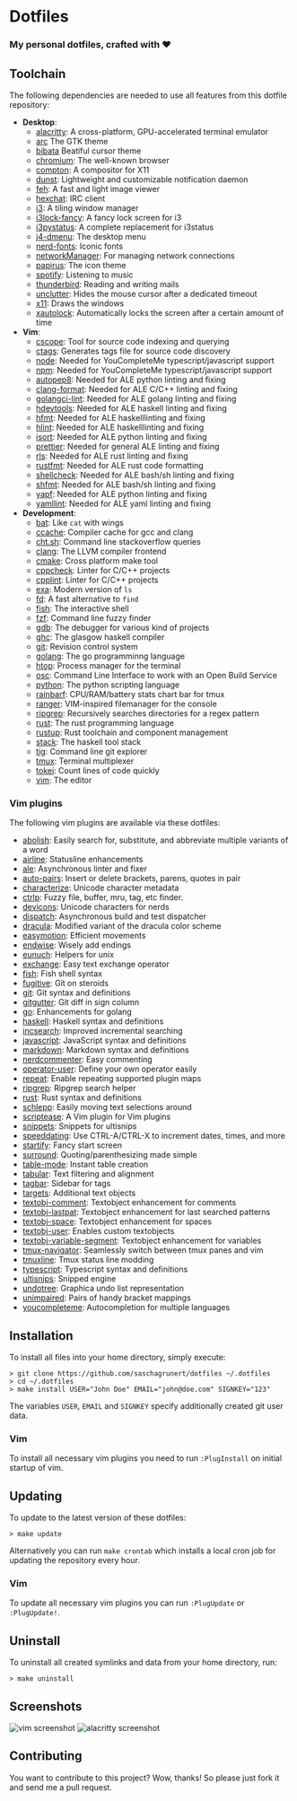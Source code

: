 # Dotfiles

### My personal dotfiles, crafted with ❤️

## Toolchain

The following dependencies are needed to use all features from this dotfile
repository:

- **Desktop**:
  - [alacritty](https://github.com/jwilm/alacritty):
    A cross-platform, GPU-accelerated terminal emulator
  - [arc](https://github.com/NicoHood/arc-theme)
    The GTK theme
  - [bibata](https://github.com/KaizIqbal/Bibata_Cursor)
    Beatiful cursor theme
  - [chromium](https://github.com/chromium/chromium):
    The well-known browser
  - [compton](https://github.com/chjj/compton):
    A compositor for X11
  - [dunst](https://github.com/dunst-project/dunst):
    Lightweight and customizable notification daemon
  - [feh](https://github.com/derf/feh):
    A fast and light image viewer
  - [hexchat](https://github.com/hexchat/hexchat):
    IRC client
  - [i3](https://github.com/i3/i3):
    A tiling window manager
  - [i3lock-fancy](https://github.com/meskarune/i3lock-fancy):
    A fancy lock screen for i3
  - [i3pystatus](https://github.com/enkore/i3pystatus):
    A complete replacement for i3status
  - [j4-dmenu](https://github.com/enkore/j4-dmenu-desktop):
    The desktop menu
  - [nerd-fonts](https://github.com/ryanoasis/nerd-fonts):
    Iconic fonts
  - [networkManager](https://github.com/NetworkManager/NetworkManager):
    For managing network connections
  - [papirus](https://github.com/PapirusDevelopmentTeam/papirus-icon-theme):
    The icon theme
  - [spotify](https://spotify.com):
    Listening to music
  - [thunderbird](https://www.thunderbird.net):
    Reading and writing mails
  - [unclutter](https://github.com/Airblader/unclutter-xfixes):
    Hides the mouse cursor after a dedicated timeout
  - [x11](https://www.x.org):
    Draws the windows
  - [xautolock](https://github.com/l0b0/xautolock):
    Automatically locks the screen after a certain amount of time
- **Vim**:
  - [cscope](http://cscope.sourceforge.net):
    Tool for source code indexing and querying
  - [ctags](http://ctags.sourceforge.net):
    Generates tags file for source code discovery
  - [node](https://github.com/nodejs/node):
    Needed for YouCompleteMe typescript/javascript support
  - [npm](https://github.com/npm/cli):
    Needed for YouCompleteMe typescript/javascript support
  - [autopep8](https://github.com/hhatto/autopep8):
    Needed for ALE python linting and fixing
  - [clang-format](https://github.com/llvm-mirror/clang/tree/master/tools/clang-format):
    Needed for ALE C/C++ linting and fixing
  - [golangci-lint](https://github.com/golangci/golangci-lint):
    Needed for ALE golang linting and fixing
  - [hdevtools](https://github.com/hdevtools/hdevtools):
    Needed for ALE haskell linting and fixing
  - [hfmt](https://github.com/danstiner/hfmt):
    Needed for ALE haskelllinting and fixing
  - [hlint](https://github.com/ndmitchell/hlint):
    Needed for ALE haskelllinting and fixing
  - [isort](https://github.com/timothycrosley/isort):
    Needed for ALE python linting and fixing
  - [prettier](https://github.com/prettier/prettier):
    Needed for general ALE linting and fixing
  - [rls](https://github.com/rust-lang/rls):
    Needed for ALE rust linting and fixing
  - [rustfmt](https://github.com/rust-lang/rustfmt):
    Needed for ALE rust code formatting
  - [shellcheck](https://github.com/koalaman/shellcheck):
    Needed for ALE bash/sh linting and fixing
  - [shfmt](https://github.com/mvdan/sh):
    Needed for ALE bash/sh linting and fixing
  - [yapf](https://github.com/google/yapf):
    Needed for ALE python linting and fixing
  - [yamllint](https://github.com/adrienverge/yamllint):
    Needed for ALE yaml linting and fixing
- **Development**:
  - [bat](https://github.com/sharkdp/bat):
    Like `cat` with wings
  - [ccache](https://github.com/ccache/ccache):
    Compiler cache for gcc and clang
  - [cht.sh](https://github.com/chubin/cheat.sh):
    Command line stackoverflow queries
  - [clang](https://github.com/llvm-mirror/clang):
    The LLVM compiler frontend
  - [cmake](https://github.com/Kitware/CMake):
    Cross platform make tool
  - [cppcheck](https://github.com/danmar/cppcheck):
    Linter for C/C++ projects
  - [cpplint](https://github.com/cpplint/cpplint):
    Linter for C/C++ projects
  - [exa](https://github.com/ogham/exa):
    Modern version of `ls`
  - [fd](https://github.com/sharkdp/fd):
    A fast alternative to `find`
  - [fish](https://github.com/fish-shell/fish-shell):
    The interactive shell
  - [fzf](https://github.com/junegunn/fzf):
    Command line fuzzy finder
  - [gdb](https://www.gnu.org/s/gdb):
    The debugger for various kind of projects
  - [ghc](https://github.com/ghc/ghc):
    The glasgow haskell compiler
  - [git](https://github.com/git/git):
    Revision control system
  - [golang](https://github.com/golang):
    The go programminng language
  - [htop](https://github.com/hishamhm/htop):
    Process manager for the terminal
  - [osc](https://github.com/openSUSE/osc):
    Command Line Interface to work with an Open Build Service
  - [python](https://github.com/python):
    The python scripting language
  - [rainbarf](https://github.com/creaktive/rainbarf):
    CPU/RAM/battery stats chart bar for tmux
  - [ranger](https://github.com/ranger/ranger):
    VIM-inspired filemanager for the console
  - [ripgrep](https://github.com/BurntSushi/ripgrep):
    Recursively searches directories for a regex pattern
  - [rust](https://github.com/rust-lang/rust):
    The rust programming language
  - [rustup](https://github.com/rust-lang/rustup.rs):
    Rust toolchain and component management
  - [stack](https://github.com/commercialhaskell/stack):
    The haskell tool stack
  - [tig](https://www.openssh.com):
    Command line git explorer
  - [tmux](https://github.com/tmux/tmux):
    Terminal multiplexer
  - [tokei](https://github.com/Aaronepower/tokei):
    Count lines of code quickly
  - [vim](https://github.com/vim):
    The editor

### Vim plugins

The following vim plugins are available via these dotfiles:

- [abolish](https://github.com/tpope/vim-abolish):
  Easily search for, substitute, and abbreviate multiple variants of a word
- [airline](https://github.com/vim-airline/vim-airline):
  Statusline enhancements
- [ale](https://github.com/w0rp/ale):
  Asynchronous linter and fixer
- [auto-pairs](https://github.com/jiangmiao/auto-pairs):
  Insert or delete brackets, parens, quotes in pair
- [characterize](https://github.com/tpope/vim-characterize):
  Unicode character metadata
- [ctrlp](https://github.com/ctrlpvim/ctrlp.vim):
  Fuzzy file, buffer, mru, tag, etc finder.
- [devicons](https://github.com/ryanoasis/vim-devicons):
  Unicode characters for nerds
- [dispatch](https://github.com/tpope/vim-dispatch):
  Asynchronous build and test dispatcher
- [dracula](https://github.com/saschagrunert/dracula):
  Modified variant of the dracula color scheme
- [easymotion](https://github.com/easymotion/vim-easymotion):
  Efficient movements
- [endwise](https://github.com/tpope/vim-endwise):
  Wisely add endings
- [eunuch](https://github.com/tpope/vim-eunuch):
  Helpers for unix
- [exchange](https://github.com/tommcdo/vim-exchange):
  Easy text exchange operator
- [fish](https://github.com/dag/vim-fish):
  Fish shell syntax
- [fugitive](https://github.com/tpope/vim-fugitive):
  Git on steroids
- [git](https://github.com/tpope/vim-git):
  Git syntax and definitions
- [gitgutter](https://github.com/airblade/vim-gitgutter):
  Git diff in sign column
- [go](https://github.com/fatih/vim-go):
  Enhancements for golang
- [haskell](https://github.com/neovimhaskell/haskell-vim):
  Haskell syntax and definitions
- [incsearch](https://github.com/haya14busa/incsearch.vim):
  Improved incremental searching
- [javascript](https://github.com/pangloss/vim-javascript):
  JavaScript syntax and definitions
- [markdown](https://github.com/tpope/vim-markdown):
  Markdown syntax and definitions
- [nerdcommenter](https://github.com/scrooloose/nerdcommenter):
  Easy commenting
- [operator-user](https://github.com/kana/vim-operator-user):
  Define your own operator easily
- [repeat](https://github.com/tpope/vim-repeat):
  Enable repeating supported plugin maps
- [ripgrep](https://github.com/jremmen/vim-ripgrep):
  Ripgrep search helper
- [rust](https://github.com/rust-lang/rust.vim):
  Rust syntax and definitions
- [schlepp](https://github.com/zirrostig/vim-schlepp):
  Easily moving text selections around
- [scriptease](https://github.com/tpope/vim-scriptease):
  A Vim plugin for Vim plugins
- [snippets](https://github.com/honza/vim-snippets):
  Snippets for ultisnips
- [speeddating](https://github.com/tpope/vim-speeddating):
  Use CTRL-A/CTRL-X to increment dates, times, and more
- [startify](https://github.com/mhinz/vim-startify):
  Fancy start screen
- [surround](https://github.com/tpope/vim-surround):
  Quoting/parenthesizing made simple
- [table-mode](https://github.com/dhruvasagar/vim-table-mode):
  Instant table creation
- [tabular](https://github.com/godlygeek/tabular):
  Text filtering and alignment
- [tagbar](https://github.com/majutsushi/tagbar):
  Sidebar for tags
- [targets](https://github.com/wellle/targets.vim):
  Additional text objects
- [textobj-comment](https://github.com/glts/vim-textobj-comment):
  Textobject enhancement for comments
- [textobj-lastpat](https://github.com/kana/vim-textobj-lastpat):
  Textobject enhancement for last searched patterns
- [textobj-space](https://github.com/saihoooooooo/vim-textobj-space):
  Textobject enhancement for spaces
- [textobj-user](https://github.com/kana/vim-textobj-user):
  Enables custom textobjects
- [textobj-variable-segment](https://github.com/Julian/vim-textobj-variable-segment):
  Textobject enhancement for variables
- [tmux-navigator](https://github.com/christoomey/vim-tmux-navigator):
  Seamlessly switch between tmux panes and vim
- [tmuxline](https://github.com/edkolev/tmuxline.vim):
  Tmux status line modding
- [typescript](https://github.com/leafgarland/typescript-vim):
  Typescript syntax and definitions
- [ultisnips](https://github.com/SirVer/ultisnips):
  Snipped engine
- [undotree](https://github.com/mbbill/undotree):
  Graphica undo list representation
- [unimpaired](https://github.com/tpope/vim-unimpaired):
  Pairs of handy bracket mappings
- [youcompleteme](https://github.com/Valloric/YouCompleteMe):
  Autocompletion for multiple languages

## Installation

To install all files into your home directory, simply execute:

```fish
> git clone https://github.com/saschagrunert/dotfiles ~/.dotfiles
> cd ~/.dotfiles
> make install USER="John Doe" EMAIL="john@doe.com" SIGNKEY="123"
```

The variables `USER`, `EMAIL` and `SIGNKEY` specify additionally created git
user data.

### Vim

To install all necessary vim plugins you need to run `:PlugInstall` on initial
startup of vim.

## Updating

To update to the latest version of these dotfiles:

```fish
> make update
```

Alternatively you can run `make crontab` which installs a local cron job for
updating the repository every hour.

### Vim

To update all necessary vim plugins you can run `:PlugUpdate` or `:PlugUpdate!`.

## Uninstall

To uninstall all created symlinks and data from your home directory, run:

```fish
> make uninstall
```

## Screenshots

![vim screenshot](.github/vim.png "Vim")
![alacritty screenshot](.github/alacritty.png "Alacritty")

## Contributing

You want to contribute to this project? Wow, thanks! So please just fork it and
send me a pull request.
